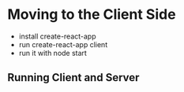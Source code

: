 # Moving to the Client Side

* install create-react-app
* run create-react-app client
* run it with node start

## Running Client and Server
